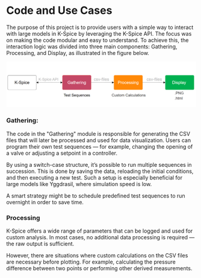 # Code and Use Cases

The purpose of this project is to provide users with a simple way to interact with large models in K-Spice by leveraging the K-Spice API.
The focus was on making the code modular and easy to understand. To achieve this, the interaction logic was divided into three main components: Gathering, Processing, and Display, as illustrated in the figure below.

![cmd](https://github.com/eryksiejka47/K-Spice-API-Yggdrasil/blob/c584befc03935a049bdc69743a5abc52bcdd02fb/images/Block_Diagram.PNG)


### Gathering:

The code in the "Gathering" module is responsible for generating the CSV files that will later be processed and used for data visualization.
Users can program their own test sequences — for example, changing the opening of a valve or adjusting a setpoint in a controller.

By using a switch-case structure, it’s possible to run multiple sequences in succession. This is done by saving the data, reloading the initial conditions, and then executing a new test.
Such a setup is especially beneficial for large models like Yggdrasil, where simulation speed is low.

A smart strategy might be to schedule predefined test sequences to run overnight in order to save time.


### Processing
K-Spice offers a wide range of parameters that can be logged and used for custom analysis.
In most cases, no additional data processing is required — the raw output is sufficient.

However, there are situations where custom calculations on the CSV files are necessary before plotting.
For example, calculating the pressure difference between two points or performing other derived measurements.
